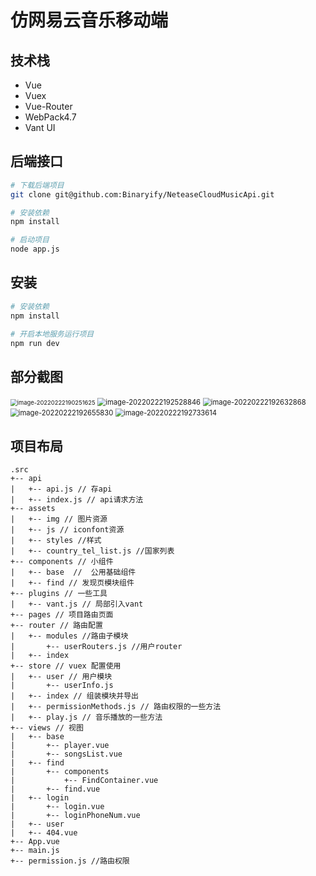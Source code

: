 # 仿网易云音乐移动端



## 技术栈

- Vue
- Vuex
- Vue-Router
- WebPack4.7
- Vant UI

## 后端接口

```bash
# 下载后端项目
git clone git@github.com:Binaryify/NeteaseCloudMusicApi.git

# 安装依赖
npm install

# 启动项目
node app.js
```

## 安装

``` bash
# 安装依赖
npm install

# 开启本地服务运行项目
npm run dev

```

## 部分截图

<img src="https://github.com/dibiaoi/Imgs/blob/main/%E7%BD%91%E6%98%93%E4%BA%91%E9%9F%B3%E4%B9%90%E7%A7%BB%E5%8A%A8%E7%AB%AF/image-20220222190251625.png" alt="image-20220222190251625" style="zoom: 67%;" />

<img src="https://github.com/dibiaoi/Imgs/blob/main/%E7%BD%91%E6%98%93%E4%BA%91%E9%9F%B3%E4%B9%90%E7%A7%BB%E5%8A%A8%E7%AB%AF/image-20220222192528846.png" alt="image-20220222192528846" style="zoom: 80%;" />

<img src="https://github.com/dibiaoi/Imgs/blob/main/%E7%BD%91%E6%98%93%E4%BA%91%E9%9F%B3%E4%B9%90%E7%A7%BB%E5%8A%A8%E7%AB%AF/image-20220222192632868.png" alt="image-20220222192632868" style="zoom:80%;" />

<img src="https://github.com/dibiaoi/Imgs/blob/main/%E7%BD%91%E6%98%93%E4%BA%91%E9%9F%B3%E4%B9%90%E7%A7%BB%E5%8A%A8%E7%AB%AF/image-20220222192655830.png" alt="image-20220222192655830" style="zoom:80%;" />

<img src="E:\网易云音乐项目\项目截图\image-20220222192733614.png" alt="image-20220222192733614" style="zoom: 80%;" />

## 项目布局

```
.src
+-- api
|   +-- api.js // 存api
|   +-- index.js // api请求方法
+-- assets
|   +-- img // 图片资源
|   +-- js // iconfont资源
|   +-- styles //样式
|   +-- country_tel_list.js //国家列表
+-- components // 小组件
|   +-- base  //  公用基础组件
|   +-- find // 发现页模块组件  
+-- plugins // 一些工具
|   +-- vant.js // 局部引入vant
+-- pages // 项目路由页面
+-- router // 路由配置
|   +-- modules //路由子模块
|   	+-- userRouters.js //用户router
|   +-- index
+-- store // vuex 配置使用
|   +-- user // 用户模块
|   	+-- userInfo.js 
|   +-- index // 组装模块并导出
|   +-- permissionMethods.js // 路由权限的一些方法
|   +-- play.js // 音乐播放的一些方法
+-- views // 视图  
|   +-- base
|   	+-- player.vue
|   	+-- songsList.vue
|   +-- find
|   	+-- components
|   		+-- FindContainer.vue
|   	+-- find.vue
|   +-- login
|   	+-- login.vue
|   	+-- loginPhoneNum.vue
|   +-- user
|   +-- 404.vue
+-- App.vue
+-- main.js
+-- permission.js //路由权限
```



